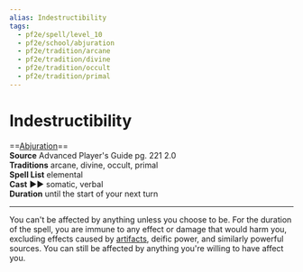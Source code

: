 ```yaml
---
alias: Indestructibility
tags:
  - pf2e/spell/level_10
  - pf2e/school/abjuration
  - pf2e/tradition/arcane
  - pf2e/tradition/divine
  - pf2e/tradition/occult
  - pf2e/tradition/primal
---
```


# Indestructibility

==[Abjuration](../../../Traits/Abjuration.md)==  
__Source__ Advanced Player's Guide pg. 221 2.0  
**Traditions** arcane, divine, occult, primal  
**Spell List** elemental  
**Cast** ►► somatic, verbal  
**Duration** until the start of your next turn

---

You can't be affected by anything unless you choose to be. For the duration of the spell, you are immune to any effect or damage that would harm you, excluding effects caused by [artifacts](artifacts), deific power, and similarly powerful sources. You can still be affected by anything you're willing to have affect you.
